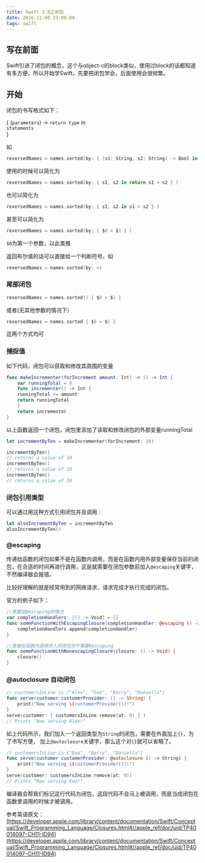 ```yaml
---
title: Swift 3.0之闭包
date: 2016-11-06 23:00:09
tags: swift
---
```


## 写在前面

Swift引进了闭包的概念，这个与object-c的block类似，使用过block的话都知道有多方便，所以开始学Swift，先要把闭包学会，后面使用会很频繁。

## 开始

闭包的书写格式如下：


{ (`parameters`) -> `return type` in  
    `statements`  
}

<!-- more -->

如

```swift
reversedNames = names.sorted(by: { (s1: String, s2: String) -> Bool in return s1 > s2 } )
```

使用的时候可以简化为

```swift
reversedNames = names.sorted(by: { s1, s2 in return s1 > s2 } )
```

也可以简化为

```swift
reversedNames = names.sorted(by: { s1, s2 in s1 > s2 } )
```

甚至可以简化为

```swift
reversedNames = names.sorted(by: { $0 > $1 } )
```

`$0`为第一个参数，以此类推

返回布尔值的话可以直接给一个判断符号，如

```swift
reversedNames = names.sorted(by: >)
```

### 尾部闭包


```swift
reversedNames = names.sorted() { $0 > $1 }
```

或者(无其他参数的情况下）

```swift
reversedNames = names.sorted { $0 > $1 }
```

这两个方式均可

### 捕捉值

如下代码，闭包可以获取和修改其周围的变量

```swift
func makeIncrementer(forIncrement amount: Int) -> () -> Int {
    var runningTotal = 0
    func incrementer() -> Int {
    runningTotal += amount
    return runningTotal
    }
    return incrementer
}
```

以上函数返回一个闭包，闭包里添加了读取和修改闭包的外部变量runningTotal

```swift
let incrementByTen = makeIncrementer(forIncrement: 10)

incrementByTen()
// returns a value of 10
incrementByTen()
// returns a value of 20
incrementByTen()
// returns a value of 30
```

### 闭包引用类型

可以通过用这种方式引用闭包并且调用：

```swift
let alsoIncrementByTen = incrementByTen
alsoIncrementByTen()
```

### @escaping

传递给函数的闭包如果不是在函数内调用，而是在函数内用外部变量保存当前的闭包，在合适的时间再进行调用，这是就需要在闭包参数前加入`@escaping`关键字，不然编译器会报错。

比较好理解的就是经常用到的网络请求，请求完成才执行完成的闭包。

官方的例子如下：

```swift
//需要加@escaping的情况
var completionHandlers: [() -> Void] = []
func someFunctionWithEscapingClosure(completionHandler: @escaping () -> Void) {
    completionHandlers.append(completionHandler)
}

//直接在函数内调用传入的闭包则不需要@escaping
func someFunctionWithNonescapingClosure(closure: () -> Void) {
    closure()
}
```


### @autoclosure 自动闭包

```swift
// customersInLine is ["Alex", "Ewa", "Barry", "Daniella"]
func serve(customer customerProvider: () -> String) {
    print("Now serving \(customerProvider())!")
}
serve(customer: { customersInLine.remove(at: 0) } )
// Prints "Now serving Alex!"
```

如上代码所示，我们加入一个返回类型为`String`的闭包，需要在外面加上`{}`，为了书写方便， 加上`@autoclosure`关键字，那么这个对`{}`就可以省略了。

```swift
// customersInLine is ["Ewa", "Barry", "Daniella"]
func serve(customer customerProvider: @autoclosure () -> String) {
    print("Now serving \(customerProvider())!")
}
serve(customer: customersInLine.remove(at: 0))
// Prints "Now serving Ewa!"
```

编译器会帮我们标记这行代码为闭包，这段代码不会马上被调用，而是当成闭包在函数里调用的时候才被调用。

参考英语原文：
[https://developer.apple.com/library/content/documentation/Swift/Conceptual/Swift_Programming_Language/Closures.html#//apple_ref/doc/uid/TP40014097-CH11-ID94](https://developer.apple.com/library/content/documentation/Swift/Conceptual/Swift_Programming_Language/Closures.html#//apple_ref/doc/uid/TP40014097-CH11-ID94)